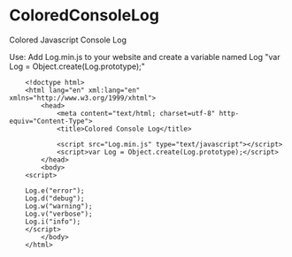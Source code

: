 ColoredConsoleLog
=================

Colored Javascript Console Log

Use: Add Log.min.js to your website and create a variable named Log "var Log = Object.create(Log.prototype);"

		<!doctype html>
		<html lang="en" xml:lang="en" xmlns="http://www.w3.org/1999/xhtml">
			<head>
				<meta content="text/html; charset=utf-8" http-equiv="Content-Type">
				<title>Colored Console Log</title>

				<script src="Log.min.js" type="text/javascript"></script>
				<script>var Log = Object.create(Log.prototype);</script>
			</head>
			<body>
		<script>

		Log.e("error");
		Log.d("debug");
		Log.w("warning");
		Log.v("verbose");
		Log.i("info");
		</script>
			</body>
		</html>
